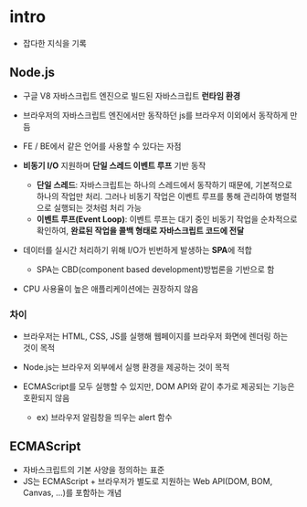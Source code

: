 # intro

- 잡다한 지식을 기록



## Node.js

- 구글 V8 자바스크립트 엔진으로 빌드된 자바스크립트 **런타임 환경**
- 브라우저의 자바스크립트 엔진에서만 동작하던 js를 브라우저 이외에서 동작하게 만듬
- FE / BE에서 같은 언어를 사용할 수 있다는 자점

- **비동기 I/O** 지원하며 **단일 스레드 이벤트 루프** 기반 동작
  - **단일 스레드**: 자바스크립트는 하나의 스레드에서 동작하기 때문에, 기본적으로 하나의 작업만 처리. 그러나 비동기 작업은 이벤트 루프를 통해 관리하여 병렬적으로 실행되는 것처럼 처리 가능
  - **이벤트 루프(Event Loop)**: 이벤트 루프는 대기 중인 비동기 작업을 순차적으로 확인하여, **완료된 작업을 콜백 형태로 자바스크립트 코드에 전달**
- 데이터를 실시간 처리하기 위해 I/O가 빈번하게 발생하는 **SPA**에 적합
  - SPA는 CBD(component based development)방법론을 기반으로 함
- CPU 사용율이 높은 애플리케이션에는 권장하지 않음

### 차이

- 브라우저는 HTML, CSS, JS를 실행해 웹페이지를 브라우저 화면에 렌더링 하는 것이 목적
- Node.js는 브라우저 외부에서 실행 환경을 제공하는 것이 목적

- ECMAScript를 모두 실행할 수 있지만, DOM API와 같이 추가로 제공되는 기능은 호환되지 않음
  - ex) 브라우저 알림창을 띄우는 alert 함수



## ECMAScript

- 자바스크립트의 기본 사양을  정의하는 표준
- JS는 ECMAScript + 브라우저가 별도로 지원하는 Web API(DOM, BOM, Canvas, ...)를 포함하는 개념